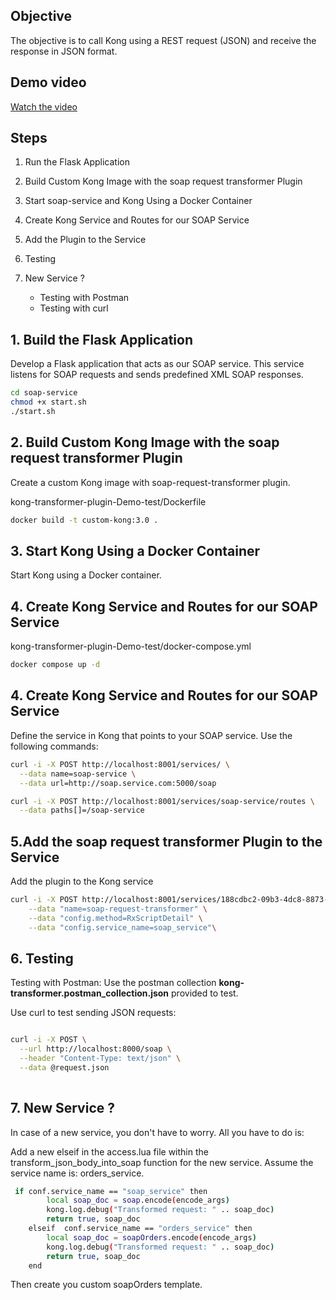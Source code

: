## Objective

The objective is to call Kong using a REST request (JSON) and receive the response in JSON format.

## Demo video
[Watch the video](https://drive.google.com/file/d/18iCC0cLuetUkA3YtLWTuPS5xaTZxnZJ2/view?usp=sharing)

## Steps
1. Run the Flask Application
2. Build Custom Kong Image with the soap request transformer Plugin
3. Start soap-service and Kong Using a Docker Container
4. Create Kong Service and Routes for our SOAP Service
5. Add the Plugin to the Service
6. Testing
7. New Service ?

    - Testing with Postman
    - Testing with curl

## 1. Build the Flask Application
Develop a Flask application that acts as our SOAP service. This service listens for SOAP requests and sends predefined XML SOAP responses.
```bash
cd soap-service
chmod +x start.sh
./start.sh
```

## 2. Build Custom Kong Image with the soap request transformer Plugin
Create a custom Kong image with  soap-request-transformer plugin.

kong-transformer-plugin-Demo-test/Dockerfile
      
```bash
docker build -t custom-kong:3.0 .

```
## 3. Start Kong Using a Docker Container
Start Kong using a Docker container.

## 4. Create Kong Service and Routes for our SOAP Service
kong-transformer-plugin-Demo-test/docker-compose.yml
```bash
docker compose up -d
```

## 4. Create Kong Service and Routes for our SOAP Service
Define the service in Kong that points to your SOAP service. Use the following commands:

```bash
curl -i -X POST http://localhost:8001/services/ \
  --data name=soap-service \
  --data url=http://soap.service.com:5000/soap
```

```bash
curl -i -X POST http://localhost:8001/services/soap-service/routes \
  --data paths[]=/soap-service
```
## 5.Add the soap request transformer Plugin to the Service

Add the plugin to the Kong service

```bash
curl -i -X POST http://localhost:8001/services/188cdbc2-09b3-4dc8-8873-263111bf3c4a/plugins \
    --data "name=soap-request-transformer" \
    --data "config.method=RxScriptDetail" \
    --data "config.service_name=soap_service"\

```
## 6. Testing

Testing with Postman: Use the postman collection **kong-transformer.postman_collection.json** provided to  test.

Use curl to test sending JSON requests:

```bash

curl -i -X POST \
  --url http://localhost:8000/soap \
  --header "Content-Type: text/json" \
  --data @request.json
  
```

## 7. New Service ?

In case of a new service, you don't have to worry. All you have to do is:

Add a new elseif in the access.lua file within the transform_json_body_into_soap function for the new service. Assume the service name is: orders_service.

```bash
 if conf.service_name == "soap_service" then
        local soap_doc = soap.encode(encode_args)
        kong.log.debug("Transformed request: " .. soap_doc)
        return true, soap_doc
    elseif  conf.service_name == "orders_service" then
        local soap_doc = soapOrders.encode(encode_args)  
        kong.log.debug("Transformed request: " .. soap_doc)
        return true, soap_doc  
    end

```
Then create you custom soapOrders template.










